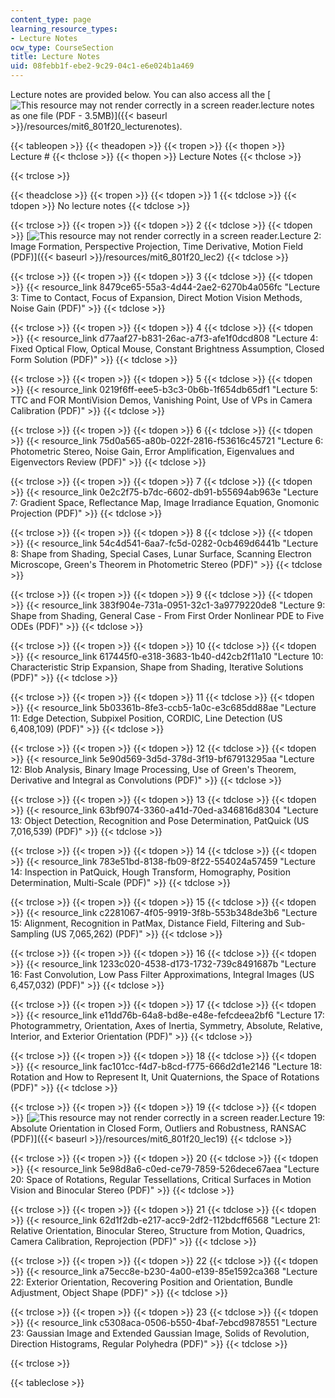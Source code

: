 ```yaml
---
content_type: page
learning_resource_types:
- Lecture Notes
ocw_type: CourseSection
title: Lecture Notes
uid: 08febb1f-ebe2-9c29-04c1-e6e024b1a469
---
```


Lecture notes are provided below. You can also access all the [![This resource may not render correctly in a screen reader.](/images/inacessible.gif)lecture notes as one file (PDF - 3.5MB)]({{< baseurl >}}/resources/mit6_801f20_lecturenotes). 

{{< tableopen >}}
{{< theadopen >}}
{{< tropen >}}
{{< thopen >}}
Lecture #
{{< thclose >}}
{{< thopen >}}
Lecture Notes
{{< thclose >}}

{{< trclose >}}

{{< theadclose >}}
{{< tropen >}}
{{< tdopen >}}
1
{{< tdclose >}}
{{< tdopen >}}
No lecture notes
{{< tdclose >}}

{{< trclose >}}
{{< tropen >}}
{{< tdopen >}}
2
{{< tdclose >}}
{{< tdopen >}}
[![This resource may not render correctly in a screen reader.](/images/inacessible.gif)Lecture 2: Image Formation, Perspective Projection, Time Derivative, Motion Field (PDF)]({{< baseurl >}}/resources/mit6_801f20_lec2)
{{< tdclose >}}

{{< trclose >}}
{{< tropen >}}
{{< tdopen >}}
3
{{< tdclose >}}
{{< tdopen >}}
{{< resource_link 8479ce65-55a3-4d44-2ae2-6270b4a056fc "Lecture 3: Time to Contact, Focus of Expansion, Direct Motion Vision Methods, Noise Gain (PDF)" >}}
{{< tdclose >}}

{{< trclose >}}
{{< tropen >}}
{{< tdopen >}}
4
{{< tdclose >}}
{{< tdopen >}}
{{< resource_link d77aaf27-b831-26ac-a7f3-afe1f0dcd808 "Lecture 4: Fixed Optical Flow, Optical Mouse, Constant Brightness Assumption, Closed Form Solution (PDF)" >}}
{{< tdclose >}}

{{< trclose >}}
{{< tropen >}}
{{< tdopen >}}
5
{{< tdclose >}}
{{< tdopen >}}
{{< resource_link 0219f6ff-eee5-b3c3-0b6b-1f654db65df1 "Lecture 5: TTC and FOR MontiVision Demos, Vanishing Point, Use of VPs in Camera Calibration (PDF)" >}}
{{< tdclose >}}

{{< trclose >}}
{{< tropen >}}
{{< tdopen >}}
6
{{< tdclose >}}
{{< tdopen >}}
{{< resource_link 75d0a565-a80b-022f-2816-f53616c45721 "Lecture 6: Photometric Stereo, Noise Gain, Error Amplification, Eigenvalues and Eigenvectors Review (PDF)" >}}
{{< tdclose >}}

{{< trclose >}}
{{< tropen >}}
{{< tdopen >}}
7
{{< tdclose >}}
{{< tdopen >}}
{{< resource_link 0e2c2f75-b7dc-6602-db91-b55694ab963e "Lecture 7: Gradient Space, Reflectance Map, Image Irradiance Equation, Gnomonic Projection (PDF)" >}}
{{< tdclose >}}

{{< trclose >}}
{{< tropen >}}
{{< tdopen >}}
8
{{< tdclose >}}
{{< tdopen >}}
{{< resource_link 54c4d541-6aa7-fc5d-0282-0cb469d6441b "Lecture 8: Shape from Shading, Special Cases, Lunar Surface, Scanning Electron Microscope, Green's Theorem in Photometric Stereo (PDF)" >}}
{{< tdclose >}}

{{< trclose >}}
{{< tropen >}}
{{< tdopen >}}
9
{{< tdclose >}}
{{< tdopen >}}
{{< resource_link 383f904e-731a-0951-32c1-3a9779220de8 "Lecture 9: Shape from Shading, General Case - From First Order Nonlinear PDE to Five ODEs (PDF)" >}}
{{< tdclose >}}

{{< trclose >}}
{{< tropen >}}
{{< tdopen >}}
10
{{< tdclose >}}
{{< tdopen >}}
{{< resource_link 617445f0-e318-3683-1b40-d42cb2f11a10 "Lecture 10: Characteristic Strip Expansion, Shape from Shading, Iterative Solutions (PDF)" >}}
{{< tdclose >}}

{{< trclose >}}
{{< tropen >}}
{{< tdopen >}}
11
{{< tdclose >}}
{{< tdopen >}}
{{< resource_link 5b03361b-8fe3-ccb5-1a0c-e3c685dd88ae "Lecture 11: Edge Detection, Subpixel Position, CORDIC, Line Detection (US 6,408,109) (PDF)" >}}
{{< tdclose >}}

{{< trclose >}}
{{< tropen >}}
{{< tdopen >}}
12
{{< tdclose >}}
{{< tdopen >}}
{{< resource_link 5e90d569-3d5d-378d-3f19-bf67913295aa "Lecture 12: Blob Analysis, Binary Image Processing, Use of Green's Theorem, Derivative and Integral as Convolutions (PDF)" >}}
{{< tdclose >}}

{{< trclose >}}
{{< tropen >}}
{{< tdopen >}}
13
{{< tdclose >}}
{{< tdopen >}}
{{< resource_link 63bf9074-3360-a41d-70ed-a346816d8304 "Lecture 13: Object Detection, Recognition and Pose Determination, PatQuick (US 7,016,539) (PDF)" >}}
{{< tdclose >}}

{{< trclose >}}
{{< tropen >}}
{{< tdopen >}}
14
{{< tdclose >}}
{{< tdopen >}}
{{< resource_link 783e51bd-8138-fb09-8f22-554024a57459 "Lecture 14: Inspection in PatQuick, Hough Transform, Homography, Position Determination, Multi-Scale (PDF)" >}}
{{< tdclose >}}

{{< trclose >}}
{{< tropen >}}
{{< tdopen >}}
15
{{< tdclose >}}
{{< tdopen >}}
{{< resource_link c2281067-4f05-9919-3f8b-553b348de3b6 "Lecture 15: Alignment, Recognition in PatMax, Distance Field, Filtering and Sub-Sampling (US 7,065,262) (PDF)" >}}
{{< tdclose >}}

{{< trclose >}}
{{< tropen >}}
{{< tdopen >}}
16
{{< tdclose >}}
{{< tdopen >}}
{{< resource_link 1233c020-4538-d173-1732-739c8491687b "Lecture 16: Fast Convolution, Low Pass Filter Approximations, Integral Images (US 6,457,032) (PDF)" >}}
{{< tdclose >}}

{{< trclose >}}
{{< tropen >}}
{{< tdopen >}}
17
{{< tdclose >}}
{{< tdopen >}}
{{< resource_link e11dd76b-64a8-bd8e-e48e-fefcdeea2bf6 "Lecture 17: Photogrammetry, Orientation, Axes of Inertia, Symmetry, Absolute, Relative, Interior, and Exterior Orientation (PDF)" >}}
{{< tdclose >}}

{{< trclose >}}
{{< tropen >}}
{{< tdopen >}}
18
{{< tdclose >}}
{{< tdopen >}}
{{< resource_link fac101cc-f4d7-b8cd-f775-666d2d1e2146 "Lecture 18: Rotation and How to Represent It, Unit Quaternions, the Space of Rotations (PDF)" >}}
{{< tdclose >}}

{{< trclose >}}
{{< tropen >}}
{{< tdopen >}}
19
{{< tdclose >}}
{{< tdopen >}}
[![This resource may not render correctly in a screen reader.](/images/inacessible.gif)Lecture 19: Absolute Orientation in Closed Form, Outliers and Robustness, RANSAC (PDF)]({{< baseurl >}}/resources/mit6_801f20_lec19)
{{< tdclose >}}

{{< trclose >}}
{{< tropen >}}
{{< tdopen >}}
20
{{< tdclose >}}
{{< tdopen >}}
{{< resource_link 5e98d8a6-c0ed-ce79-7859-526dece67aea "Lecture 20: Space of Rotations, Regular Tessellations, Critical Surfaces in Motion Vision and Binocular Stereo (PDF)" >}}
{{< tdclose >}}

{{< trclose >}}
{{< tropen >}}
{{< tdopen >}}
21
{{< tdclose >}}
{{< tdopen >}}
{{< resource_link 62d1f2db-e217-acc9-2df2-112bdcff6568 "Lecture 21: Relative Orientation, Binocular Stereo, Structure from Motion, Quadrics, Camera Calibration, Reprojection (PDF)" >}}
{{< tdclose >}}

{{< trclose >}}
{{< tropen >}}
{{< tdopen >}}
22
{{< tdclose >}}
{{< tdopen >}}
{{< resource_link a75ecc8e-b230-4a00-e139-85e1592ca368 "Lecture 22: Exterior Orientation, Recovering Position and Orientation, Bundle Adjustment, Object Shape (PDF)" >}}
{{< tdclose >}}

{{< trclose >}}
{{< tropen >}}
{{< tdopen >}}
23
{{< tdclose >}}
{{< tdopen >}}
{{< resource_link c5308aca-0506-b550-4baf-7ebcd9878551 "Lecture 23: Gaussian Image and Extended Gaussian Image, Solids of Revolution, Direction Histograms, Regular Polyhedra (PDF)" >}}
{{< tdclose >}}

{{< trclose >}}

{{< tableclose >}}